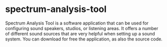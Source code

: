 # spectrum-analysis-tool
Spectrum Analysis Tool is a software application that can be used for configuring sound speakers, studios, or listening areas. It offers a number of different sound sources that are very helpful when setting up a sound system. You can download for free the application, as also the source code.
